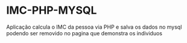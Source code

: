 # IMC-PHP-MYSQL
Aplicação calcula o IMC da pessoa via PHP e salva os dados no mysql podendo ser removido no pagina que demonstra os individuos
